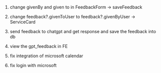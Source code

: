 1. change givenBy and given to in FeedbackForm -> saveFeedback
2. change feedback?.givenToUser to feedback?.givenByUser -> ServiceCard


1. send feedback to chatgpt and get response and save the feedback into db
2. view the gpt_feedback in FE
3. fix integration of microsoft calendar
4. fix login with microsoft
